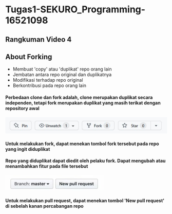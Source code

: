# Tugas1-SEKURO_Programming-16521098


<h2> Rangkuman Video 4 </h2>

<h2> About Forking </h2>

<ul>
<li> Membuat 'copy' atau 'duplikat' repo orang lain
<li> Jembatan antara repo original dan duplikatnya
<li> Modifikasi terhadap repo original
<li> Berkontribusi pada repo orang lain 
</ul>

<h4> Perbedaan clone dan fork adalah, clone merupakan duplikat secara independen, tetapi fork merupakan duplikat yang masih terikat dengan repository awal </h4>

<img src="Screenshots/Gambar 4-1.jpg">
<h4> Untuk melakukan fork, dapat menekan tombol fork tersebut pada repo yang ingit diduplikat </h4>
<h4> Repo yang diduplikat dapat diedit oleh pelaku fork. Dapat mengubah atau menambahkan fitur pada file tersebut </h4>

<img src="Screenshots/Gambar 4-2.jpg">
<h4> Untuk melakukan pull request, dapat menekan tombol 'New pull request' di sebelah kanan percabangan repo </h4>